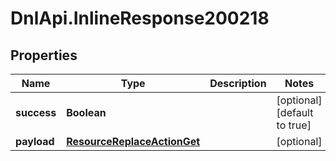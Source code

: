 # DnlApi.InlineResponse200218

## Properties
Name | Type | Description | Notes
------------ | ------------- | ------------- | -------------
**success** | **Boolean** |  | [optional] [default to true]
**payload** | [**ResourceReplaceActionGet**](ResourceReplaceActionGet.md) |  | [optional] 


